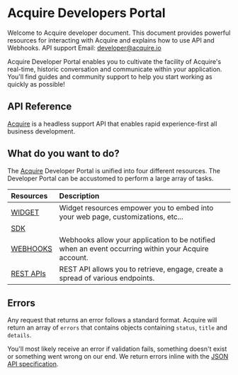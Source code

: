 # Acquire Developers Portal

Welcome to Acquire developer document. This document provides powerful resources for interacting with Acquire and explains how to use API and Webhooks. API support Email: [developer@acquire.io](mailto:developer@acquire.io)  
  
Acquire Developer Portal enables you to cultivate the facility of Acquire's real-time, historic conversation and communicate within your application. You'll find guides and community support to help you start working as quickly as possible!

## API Reference

​[Acquire](https://acquire.io/) is a headless support API that enables rapid experience-first all business development.

## What do you want to do?

The [Acquire](https://acquire.io/) Developer Portal is unified into four different resources. The Developer Portal can be accustomed to perform a large array of tasks.

| **Resources** | **Description** |
| :--- | :--- |
| [WIDGET](widget/overview.md) | Widget resources empower you to embed into your web page, customizations, etc... |
| [SDK](sdk/overview.md) |  |
| [WEBHOOKS](webhook-api/introduction.md) | Webhooks allow your application to be notified when an event occurring within your Acquire account. |
| [REST APIs](rest-apis/introduction.md) | REST API allows you to retrieve, engage, create a spread of various endpoints. |

## Errors

Any request that returns an error follows a standard format. Acquire will return an array of `errors` that contains objects containing `status`, `title` and `details`.

You'll most likely receive an error if validation fails, something doesn't exist or something went wrong on our end. We return errors inline with the [JSON API specification](http://jsonapi.org/format/#error-objects).

